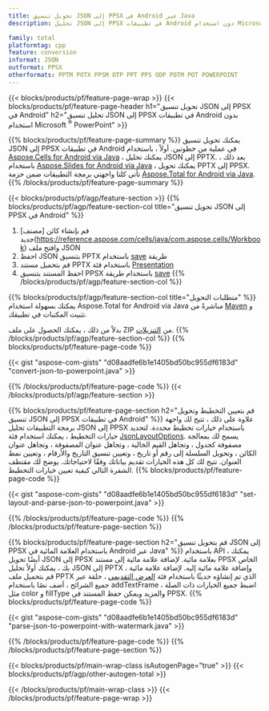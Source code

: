 ```yaml
---
title: تحويل تنسيق JSON إلى PPSX في Android عبر Java
description: تحليل JSON إلى PPSX في تطبيقات Android دون استخدام Microsoft PowerPoint

family: total
platformtag: cpp
feature: conversion
informat: JSON
outformat: PPSX
otherformats: PPTM POTX PPSM OTP PPT PPS ODP POTM POT POWERPOINT
---
```

{{< blocks/products/pf/feature-page-wrap >}}
{{< blocks/products/pf/feature-page-header h1="تحويل تنسيق JSON إلى PPSX في Android" h2="تحليل تنسيق JSON إلى PPSX في تطبيقات Android بدون استخدام Microsoft <sup>&reg;</sup> PowerPoint" >}}

{{% blocks/products/pf/feature-page-summary %}}
يمكنك تحويل تنسيق JSON إلى PPSX في تطبيقات Android في عملية من خطوتين. أولاً ، باستخدام [Aspose.Cells for Android via Java](https://products.aspose.com/cells/android-java/) ، يمكنك تحليل JSON إلى PPTX. بعد ذلك ، باستخدام [Aspose.Slides for Android via Java](https://products.aspose.com/slides/android-java/) ، يمكنك تحويل PPTX إلى PPSX. تأتي كلتا واجهتي برمجة التطبيقات ضمن حزمة [Aspose.Total for Android via Java](https://products.aspose.com/total/android-java/). 
{{% /blocks/products/pf/feature-page-summary  %}}

{{< blocks/products/pf/agp/feature-section >}}
{{% blocks/products/pf/agp/feature-section-col title="تحويل تنسيق JSON إلى PPSX في Android" %}}
1. قم بإنشاء كائن [مصنف] جديد(https://reference.aspose.com/cells/java/com.aspose.cells/Workbook) وافتح ملف JSON
2. احفظ JSON بتنسيق PPTX باستخدام [save](https://reference.aspose.com/cells/java/com.aspose.cells/workbook#save(java.lang.String،٪20com.aspose.cells.SaveOptions)) طريقة
3. قم بتحميل مستند PPTX باستخدام فئة [Presentation](https://reference.aspose.com/slides/java/com.aspose.slides/Presentation)
4. احفظ المستند بتنسيق PPSX باستخدام طريقة [save](https://reference.aspose.com/slides/java/com.aspose.slides/Presentation#save-java.lang.String-int-)
{{% /blocks/products/pf/agp/feature-section-col %}}

{{% blocks/products/pf/agp/feature-section-col title="متطلبات التحويل" %}}
يمكنك بسهولة استخدام Aspose.Total for Android via Java مباشرةً من [Maven](https://releases.aspose.com/total/java/) و تثبيت المكتبات في تطبيقك.

بدلاً من ذلك ، يمكنك الحصول على ملف ZIP من [التنزيلات](https://releases.aspose.com/total/androidjava).
{{% /blocks/products/pf/agp/feature-section-col %}}
{{% blocks/products/pf/feature-page-code %}}

{{< gist "aspose-com-gists" "d08aadfe6b1e1405bd50bc955df6183d" "convert-json-to-powerpoint.java" >}}



{{% /blocks/products/pf/feature-page-code %}}
{{< /blocks/products/pf/agp/feature-section >}}

{{% blocks/products/pf/feature-page-section  h2="قم بتعيين التخطيط وتحويل تنسيق JSON إلى PPSX في تطبيقات Android" %}}
علاوة على ذلك ، تتيح لك واجهة برمجة التطبيقات تحليل JSON إلى PPSX باستخدام خيارات تخطيط محددة. لتحديد خيارات التخطيط ، يمكنك استخدام فئة [JsonLayoutOptions](https://reference.aspose.com/cells/java/com.aspose.cells/jsonlayoutoptions). يسمح لك بمعالجة مصفوفة كجدول ، وتجاهل القيم الخالية ، وتجاهل عنوان المصفوفة ، وتجاهل عنوان الكائن ، وتحويل السلسلة إلى رقم أو تاريخ ، وتعيين تنسيق التاريخ والأرقام ، وتعيين نمط العنوان. تتيح لك كل هذه الخيارات تقديم بياناتك وفقًا لاحتياجاتك. يوضح لك مقتطف الشفرة التالي كيفية تعيين خيارات التخطيط.
{{% blocks/products/pf/feature-page-code %}}

{{< gist "aspose-com-gists" "d08aadfe6b1e1405bd50bc955df6183d" "set-layout-and-parse-json-to-powerpoint.java" >}}

{{% /blocks/products/pf/feature-page-code  %}}
{{% /blocks/products/pf/feature-page-section %}}

{{% blocks/products/pf/feature-page-section  h2="قم بتحويل تنسيق JSON إلى PPSX باستخدام العلامة المائية في Android عبر Java" %}}
باستخدام API ، يمكنك أيضًا تحويل JSON إلى PPSX بعلامة مائية. لإضافة علامة مائية إلى مستند PPSX الخاص بك ، يمكنك أولاً تحليل JSON إلى PPTX وإضافة علامة مائية إليه. لإضافة علامة مائية ، قم بتحميل ملف PPTX الذي تم إنشاؤه حديثًا باستخدام فئة [العرض التقديمي](https://reference.aspose.com/slides/java/com.aspose.slides/Presentation) ، حلقة عبر جميع الشرائح ، أضف نصًا باستخدام addTextFrame ، اضبط جميع الخيارات ذات الصلة مثل color و fillType والمزيد ويمكن حفظ المستند في PPSX.
{{% blocks/products/pf/feature-page-code %}}

{{< gist "aspose-com-gists" "d08aadfe6b1e1405bd50bc955df6183d" "parse-json-to-powerpoint-with-watermark.java" >}}

{{% /blocks/products/pf/feature-page-code  %}}
{{% /blocks/products/pf/feature-page-section %}}

{{< blocks/products/pf/main-wrap-class isAutogenPage="true" >}}
{{< blocks/products/pf/agp/other-autogen-total >}}

{{< /blocks/products/pf/main-wrap-class >}}
{{< /blocks/products/pf/feature-page-wrap >}}